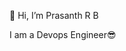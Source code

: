 👋 Hi, I’m Prasanth R B

I am a Devops Engineer😎


<!---
Prasanth-RB/Prasanth-RB is a ✨ special ✨ repository because its `README.md` (this file) appears on your GitHub profile.
You can click the Preview link to take a look at your changes.
--->
